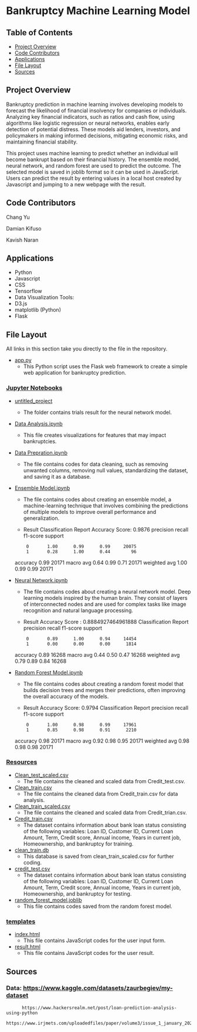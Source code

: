 # Bankruptcy Machine Learning Model 

## Table of Contents
- [Project Overview](#project-overview)
- [Code Contributors](#code-contributors)
- [Applications](#applications)
- [File Layout](#file-layout)
- [Sources](#sources)

## Project Overview
Bankruptcy prediction in machine learning involves developing models to forecast the likelihood of financial insolvency for companies or individuals. Analyzing key financial indicators, such as ratios and cash flow, using algorithms like logistic regression or neural networks, enables early detection of potential distress. These models aid lenders, investors, and policymakers in making informed decisions, mitigating economic risks, and maintaining financial stability.

This project uses machine learning to predict whether an individual will become bankrupt based on their financial history. The ensemble model, neural network, and random forest are used to predict the outcome. The selected model is saved in joblib format so it can be used in JavaScript. Users can predict the result by entering values in a local host created by Javascript and jumping to a new webpage with the result.

## Code Contributors

Chang Yu

Damian Kifuso

Kavish Naran 

## Applications

- Python
- Javascript
- CSS
- Tensorflow
- Data Visualization Tools:
- D3.js
- matplotlib (Python)
- Flask


##  File Layout
All links in this section take you directly to the file in the repository.

- [app.py](app.py)
    - This Python script uses the Flask web framework to create a simple web application for bankruptcy prediction. 


### [Jupyter Notebooks](Jupyter_Notebooks)
- [untitled_project](Jupyter_Notebooks/untitled_project)
    - The folder contains trials result for the neural network model.
- [Data Analysis.ipynb](Jupyter_Notebooks/data_analysis.ipynb)
    - This file creates visualizations for features that may impact bankruptcies.
- [Data Prepration.ipynb](Jupyter_Notebooks/data_prepration.ipynb)
    - The file contains codes for data cleaning, such as removing unwanted columns, removing null values, standardizing the dataset, and saving it as a database.
- [Ensemble Model.ipynb](Jupyter_Notebooks/ensemble_model.ipynb)
    - The file contains codes about creating an ensemble model, a machine-learning technique that involves combining the predictions of multiple models to improve overall performance and generalization.
    - Result
      Classification Report
      Accuracy Score: 0.9876
            precision    recall  f1-score   support

           0       1.00      0.99      0.99     20075
           1       0.28      1.00      0.44        96

    accuracy                           0.99     20171
   macro avg       0.64      0.99      0.71     20171
weighted avg       1.00      0.99      0.99     20171

- [Neural Network.ipynb](Jupyter_Notebooks/neural_network.ipynb)
    - The file contains codes about creating a neural network model. Deep learning models inspired by the human brain. They consist of layers of interconnected nodes and are used for complex tasks like image recognition and natural language processing.
    - Result
      Accuracy Score : 0.8884927464961888
      Classification Report
              precision    recall  f1-score   support

           0       0.89      1.00      0.94     14454
           1       0.00      0.00      0.00      1814

    accuracy                           0.89     16268
   macro avg       0.44      0.50      0.47     16268
weighted avg       0.79      0.89      0.84     16268

- [Random Forest Model.ipynb](Jupyter_Notebooks/random_forest_model.ipynb)
    - The file contains codes about creating a random forest model that builds decision trees and merges their predictions, often improving the overall accuracy of the models.
    - Result
      Accuracy Score: 0.9794
      Classification Report
              precision    recall  f1-score   support

           0       1.00      0.98      0.99     17961
           1       0.85      0.98      0.91      2210

    accuracy                           0.98     20171
    macro avg       0.92      0.98      0.95     20171
    weighted avg       0.98      0.98      0.98     20171

### [Resources](Resources)
- [Clean_test_scaled.csv](Resources/clean_test_scaled.csv)
    - The file contains the cleaned and scaled data from Credit_test.csv.
- [Clean_train.csv](Resources/clean_train.csv)
    - The file contains the cleaned data from Credit_train.csv for data analysis.
- [Clean_train_scaled.csv](Resources/clean_train_scaled.csv)
    - The file contains the cleaned and scaled data from Credit_trian.csv.
- [Credit_train.csv](Resources/credit_train.csv)
    - The dataset contains information about bank loan status consisting of the following variables: Loan ID, Customer ID, Current Loan Amount, Term, Credit score, Annual income, Years in current job, Homeownership, and bankruptcy for training.
- [clean_train.db](Resources/clean_train.db)
    - This database is saved from clean_train_scaled.csv for further coding.
- [credit_test.csv](Resources/credit_test.csv)
    - The dataset contains information about bank loan status consisting of the following variables: Loan ID, Customer ID, Current Loan Amount, Term, Credit score, Annual income, Years in current job, Homeownership, and bankruptcy for testing.
- [random_forest_model.joblib](Resources/random_forest_model.joblib)
  - This file contains codes saved from the random forest model.
    
### [templates](templates)
- [index.html](templates/index.html)
  - This file contains JavaScript codes for the user input form.
- [result.html](templates/result.html)
  - This file contains JavaScript codes for the user result.
    
    
## Sources
### Data: https://www.kaggle.com/datasets/zaurbegiev/my-dataset
          https://www.hackersrealm.net/post/loan-prediction-analysis-using-python                 
          https://www.irjmets.com/uploadedfiles/paper/volume3/issue_1_january_2021/5540/1628083223.pdf
        
